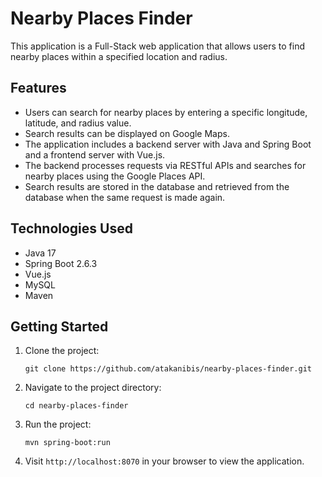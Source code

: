 # Nearby Places Finder

This application is a Full-Stack web application that allows users to find nearby places within a specified location and radius.

## Features

- Users can search for nearby places by entering a specific longitude, latitude, and radius value.
- Search results can be displayed on Google Maps.
- The application includes a backend server with Java and Spring Boot and a frontend server with Vue.js.
- The backend processes requests via RESTful APIs and searches for nearby places using the Google Places API.
- Search results are stored in the database and retrieved from the database when the same request is made again.

## Technologies Used

- Java 17
- Spring Boot 2.6.3
- Vue.js
- MySQL
- Maven

## Getting Started

1. Clone the project:

    ```
    git clone https://github.com/atakanibis/nearby-places-finder.git
    ```

2. Navigate to the project directory:

    ```
    cd nearby-places-finder
    ```

3. Run the project:

    ```
    mvn spring-boot:run
    ```

4. Visit `http://localhost:8070` in your browser to view the application.
